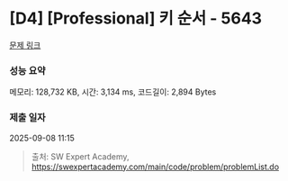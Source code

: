 # [D4] [Professional] 키 순서 - 5643 

[문제 링크](https://swexpertacademy.com/main/code/problem/problemDetail.do?contestProbId=AWXQsLWKd5cDFAUo) 

### 성능 요약

메모리: 128,732 KB, 시간: 3,134 ms, 코드길이: 2,894 Bytes

### 제출 일자

2025-09-08 11:15



> 출처: SW Expert Academy, https://swexpertacademy.com/main/code/problem/problemList.do